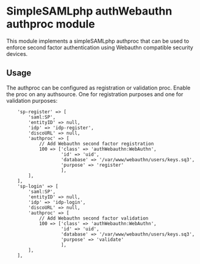 # SimpleSAMLphp authWebauthn authproc module

This module implements a simpleSAMLphp authproc that can be used to enforce second factor authentication using Webauthn compatible security devices.

## Usage
The authproc can be configured as registration or validation proc. Enable the proc on any authsource. One for registration purposes and one for validation purposes:

```
    'sp-register' => [
        'saml:SP',
        'entityID' => null,
        'idp' => 'idp-register',
        'discoURL' => null,
        'authproc' => [
            // Add Webauthn second factor registration
            100 => ['class' => 'authWebauthn:WebAuthn',
                    'id' => 'uid',
                    'database' => '/var/www/webauthn/users/keys.sq3',
                    'purpose' => 'register'
                    ],
        ],
    ],
    'sp-login' => [
        'saml:SP',
        'entityID' => null,
        'idp' => 'idp-login',
        'discoURL' => null,
        'authproc' => [
            // Add Webauthn second factor validation
            100 => ['class' => 'authWebauthn:WebAuthn',
                    'id' => 'uid',
                    'database' => '/var/www/webauthn/users/keys.sq3',
                    'purpose' => 'validate'
                    ],
        ],
    ],
```
